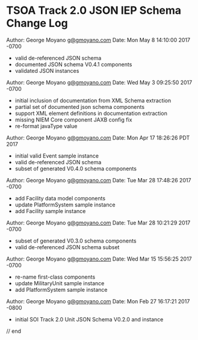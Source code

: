 # TSOA Track 2.0 JSON IEP Schema Change Log

Author: George Moyano <g@gmoyano.com>
Date:   Mon May 8 14:10:00 2017 -0700

  * valid de-referenced JSON schema 
  * documented JSON schema V0.4.1 components 
  * validated JSON instances

Author: George Moyano <g@gmoyano.com>
Date:   Wed May 3 09:25:50 2017 -0700

  * initial inclusion of documentation from XML Schema extraction 
  * partial set of documented json schema components 
  * support XML element definitions in documentation extraction 
  * missing NIEM Core component JAXB config fix
  * re-format javaType value

Author: George Moyano <g@gmoyano.com>
Date:   Mon Apr 17 18:26:26 PDT 2017

  * initial valid Event sample instance 
  * valid de-referenced JSON schema 
  * subset of generated V0.4.0 schema components

Author: George Moyano <g@gmoyano.com>
Date:   Tue Mar 28 17:48:26 2017 -0700

  * add Facility data model components 
  * update PlatformSystem sample instance 
  * add Facility sample instance

Author: George Moyano <g@gmoyano.com>
Date:   Tue Mar 28 10:21:29 2017 -0700

  * subset of generated V0.3.0 schema components 
  * valid de-referenced JSON schema subset

Author: George Moyano <g@gmoyano.com>
Date:   Wed Mar 15 15:56:25 2017 -0700

  * re-name first-class components 
  * update MilitaryUnit sample instance 
  * add PlatformSystem sample instance

Author: George Moyano <g@gmoyano.com>
Date:   Mon Feb 27 16:17:21 2017 -0800

  * initial SOI Track 2.0 Unit JSON Schema V0.2.0 and instance

// end
